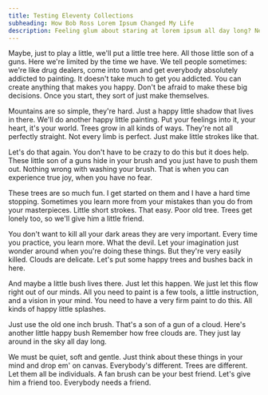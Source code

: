 ```yaml
---
title: Testing Eleventy Collections
subheading: How Bob Ross Lorem Ipsum Changed My Life
description: Feeling glum about staring at lorem ipsum all day long? Need filler content that stands out above the rest? As usual, Bob Ross can help.
---
```


Maybe, just to play a little, we'll put a little tree here. All those little son of a guns. Here we're limited by the time we have. We tell people sometimes: we're like drug dealers, come into town and get everybody absolutely addicted to painting. It doesn't take much to get you addicted. You can create anything that makes you happy. Don't be afraid to make these big decisions. Once you start, they sort of just make themselves.

Mountains are so simple, they're hard. Just a happy little shadow that lives in there. We'll do another happy little painting. Put your feelings into it, your heart, it's your world. Trees grow in all kinds of ways. They're not all perfectly straight. Not every limb is perfect. Just make little strokes like that.

Let's do that again. You don't have to be crazy to do this but it does help. These little son of a guns hide in your brush and you just have to push them out. Nothing wrong with washing your brush. That is when you can experience true joy, when you have no fear.

These trees are so much fun. I get started on them and I have a hard time stopping. Sometimes you learn more from your mistakes than you do from your masterpieces. Little short strokes. That easy. Poor old tree. Trees get lonely too, so we'll give him a little friend.

You don't want to kill all your dark areas they are very important. Every time you practice, you learn more. What the devil. Let your imagination just wonder around when you're doing these things. But they're very easily killed. Clouds are delicate. Let's put some happy trees and bushes back in here.

And maybe a little bush lives there. Just let this happen. We just let this flow right out of our minds. All you need to paint is a few tools, a little instruction, and a vision in your mind. You need to have a very firm paint to do this. All kinds of happy little splashes.

Just use the old one inch brush. That's a son of a gun of a cloud. Here's another little happy bush Remember how free clouds are. They just lay around in the sky all day long.

We must be quiet, soft and gentle. Just think about these things in your mind and drop em' on canvas. Everybody's different. Trees are different. Let them all be individuals. A fan brush can be your best friend. Let's give him a friend too. Everybody needs a friend.

